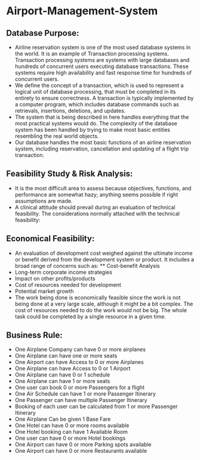 # Airport-Management-System
## Database Purpose:
* Airline reservation system is one of the most used database systems in the world. It is an example of Transaction processing systems. Transaction processing systems are systems with large databases and hundreds of concurrent users executing database transactions. These systems require high availability and fast response time for hundreds of concurrent users.</br>
* We define the concept of a transaction, which is used to represent a logical unit of database processing, that must be completed in its entirety to ensure correctness. A transaction is typically implemented by a computer program, which includes database commands such as retrievals, insertions, deletions, and updates.
* The system that is being described in here handles everything that the most practical systems would do. The complexity of the database system has been handled by trying to make most basic entities resembling the real world objects.
* Our database handles the most basic functions of an airline reservation system, including reservation, cancellation and updating of a flight trip transaction. 
## Feasibility Study & Risk Analysis:
* It is the most difficult area to assess because objectives, functions, and performance are somewhat hazy; anything seems possible if right assumptions are made.
* A clinical attitude should prevail during an evaluation of technical feasibility. The considerations normally attached with the technical feasibility: 
## Economical Feasibility: 
* An evaluation of development cost weighed against the ultimate income or benefit derived from the development system or product. It includes a broad range of concerns such as:
** Cost-benefit Analysis
* Long-term corporate income strategies
* Impact on other profits/products
* Cost of resources needed for development
* Potential market growth
* The work being done is economically feasible since the work is not being done at a very large scale, although it might be a bit complex. The cost of resources needed to do the work would not be big. The whole task could be completed by a single resource in a given time. 

## Business Rule:
* One Airplane Company can have 0 or more airplanes
* One Airplane can have one or more seats
* One Airport can have Access to 0 or more Airplanes
* One Airplane can have Access to 0 or 1 Airport
* One Airplane can have 0 or 1 schedule
* One Airplane can have 1 or more seats
* One user can book 0 or more Passengers for a flight
* One Air Schedule can have 1 or more Passenger Itinerary
* One Passenger can have multiple Passenger Itinerary
* Booking of each user can be calculated from 1 or more Passenger Itinerary
* One Airplane Can be given 1 Base Fare
* One Hotel can have 0 or more rooms available
* One Hotel booking can have 1 Available Room
* One user can have 0 or more Hotel bookings
* One Airport can have 0 or more Parking spots available
* One Airport can have 0 or more Restaurants available

